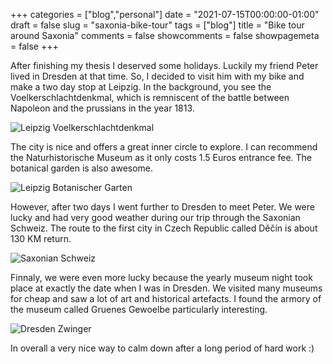 +++
categories = ["blog","personal"]
date = "2021-07-15T00:00:00-01:00"
draft = false
slug = "saxonia-bike-tour"
tags = ["blog"]
title = "Bike tour around Saxonia"
comments = false
showcomments = false
showpagemeta = false
+++

After finishing my thesis I deserved some holidays. 
Luckily my friend Peter lived in Dresden at that time.
So, I decided to visit him with my bike and make a two day stop at Leipzig.
In the background, you see the Voelkerschlachtdenkmal, which is remniscent of the battle
between Napoleon and the prussians in the year 1813.

![Leipzig Voelkerschlachtdenkmal](/img/leipzig-voelkerschlachtdenkmal.jpg)

The city is nice and offers a great inner circle to explore.
I can recommend the Naturhistorische Museum as it only costs 1.5 Euros entrance fee. 
The botanical garden is also awesome.

![Leipzig Botanischer Garten](/img/leipzig-botanischer-garten.jpg)

However, after two days I went further to Dresden to meet Peter. We were lucky and had very good weather
during our trip through the Saxonian Schweiz. The route to the first city in Czech Republic called Děčín is about 130 KM return.

![Saxonian Schweiz](/img/saxonian-schweiz.jpg)

Finnaly, we were even more lucky because the yearly museum night took place at exactly
the date when I was in Dresden. We visited many museums for cheap and saw a lot of art
and historical artefacts. I found the armory of the museum called Gruenes Gewoelbe particularly interesting.

![Dresden Zwinger](/img/dresden-gruenes-gewoelbe.jpg)

In overall a very nice way to calm down after a long period of hard work :)


